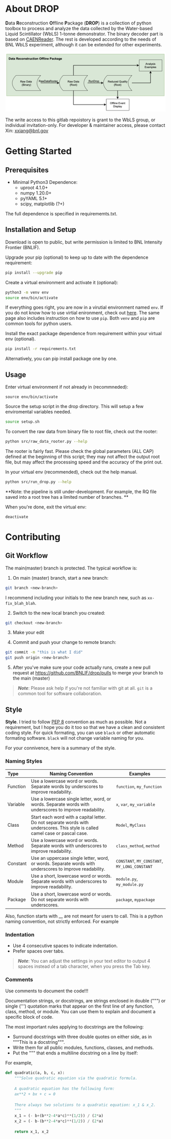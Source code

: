 # About DROP

**D**ata **R**econstruction **O**ffline **P**ackage (**DROP**) is a collection of python toolbox to process and analyze the data collected by the Water-based Liquid Scintillator (WbLS) 1-tonne demonstrator. The binary decoder part is based on [CAENReader](https://github.com/tlangfor/CAENReader). The rest is developed according to the needs of BNL WbLS experiment, although it can be extended for other experiments.

![Data Flowchart](fig/data_flowchart.png)

The write access to this gitlab repoistory is grant to the WbLS group, or individual invitation-only. For developer & maintainer access, please contact Xin: <xxiang@bnl.gov>

# Getting Started

## Prerequisites

- Minimal Python3 Dependence:
  - uproot 4.1.0+
  - numpy 1.20.0+
  - pyYAML 5.1+
  - scipy, matplotlib (?+)

The full dependence is specified in requirememts.txt.

## Installation and Setup

Download is open to public, but write permission is limited to BNL Intensity Frontier (BNLIF).

Upgrade your pip (optional) to keep up to date with the dependence requirement:
```bash
pip install --upgrade pip
```

Create a virtual environment and activate it (optional):
```bash
python3 -m venv env
source env/bin/activate
```
If everything goes right, you are now in a virutial environment named `env`. If you do not know how to use virtial enironment, check out [here](https://packaging.python.org/en/latest/guides/installing-using-pip-and-virtual-environments/). The same page also includes instruction on how to use `pip`. Both `venv` and `pip` are common tools for python users.

Install the exact package dependence from requirement within your virtual env (optional).
```bash
pip install -r requirements.txt
```
Alternatively, you can pip install package one by one.

## Usage

Enter virtual environment if not already in (recommneded):
```
source env/bin/activate
```

Source the setup script in the drop directory. This will setup a few enviromental variables needed.
```bash
source setup.sh
```

To convert the raw data from binary file to root file, check out the rooter:
```bash
python src/raw_data_rooter.py --help
```
The rooter is fairly fast. Please check the global parameters (ALL CAP) defined at the beginning of this script; they may not affect the output root file, but may affect the processing speed and the accuracy of the print out.


In your virtual env (recommended), check out the help manual.

```bash
python src/run_drop.py --help
```

**Note: the pipeline is still under-development. For example, the RQ file saved into a root tree has a limited number of branches. **

When you're done, exit the virtual env:

```
deactivate
```

# Contributing

## Git Workflow
The main(master) branch is protected. The typical workflow is:

1. On main (master) branch, start a new branch:
```bash
git branch <new-branch>
```
I recommend including your initials to the new branch new, such as `xx-fix_blah_blah`.

2. Switch to the new local branch you created:
```bash
git checkout <new-branch>
```
3. Make your edit

4. Commit and push your change to remote branch:
```bash
git commit -m "this is what I did"
git push origin <new-branch>
```

5. After you've make sure your code actually runs, create a new pull request at https://github.com/BNLIF/drop/pulls to merge your branch to the main (master)

> **_Note_**: Please ask help if you're not familiar with git at all. `git` is a common tool for software collaboration.

## Style
**Style**. I tried to follow [PEP 8](https://realpython.com/python-pep8/) convention as much as possible. Not a requirement, but I hope you do it too so that we have a clean and consistent coding style. For quick formating, you can use `black` or other automatic formating software. `black` will not change variable naming for you.

For your connivence, here is a summary of the style.

### Naming Styles
| **Type**    | **Naming Convention**         | **Examples**               |
|:------------|-------------------------------|----------------------------|
| Function | Use a lowercase word or words. Separate words by underscores to improve readability.| `function`, `my_function` |
| Variable | Use a lowercase single letter, word, or words. Separate words with underscores to improve readability.  |  `x`, `var`, `my_variable` |
| Class | Start each word with a capital letter. Do not separate words with underscores. This style is called camel case or pascal case.  | `Model`, `MyClass`  |
| Method | Use a lowercase word or words. Separate words with underscores to improve readability.  | `class_method`, `method`  |
| Constant	 | Use an uppercase single letter, word, or words. Separate words with underscores to improve readability.  | `CONSTANT`, `MY_CONSTANT`, `MY_LONG_CONSTANT`  |
| Module | Use a short, lowercase word or words. Separate words with underscores to improve readability.	  | `module.py`, `my_module.py`  |
| Package  |  Use a short, lowercase word or words. Do not separate words with underscores.	 |  `package`, `mypackage` |

Also, function starts with __ are not meant for users to call. This is a python naming convention, not strictly enforced. For example

### Indentation

- Use 4 consecutive spaces to indicate indentation.
- Prefer spaces over tabs.

> **_Note_**: You can adjust the settings in your text editor to output 4 spaces instead of a tab character, when you press the Tab key.

### Comments

Use comments to document the code!!!

Documentation strings, or docstrings, are strings enclosed in double (""") or single (''') quotation marks that appear on the first line of any function, class, method, or module. You can use them to explain and document a specific block of code.

The most important rules applying to docstrings are the following:

- Surround docstrings with three double quotes on either side, as in """This is a docstring""".
- Write them for all public modules, functions, classes, and methods.
- Put the """ that ends a multiline docstring on a line by itself:

For example,
```python
def quadratic(a, b, c, x):
    """Solve quadratic equation via the quadratic formula.

    A quadratic equation has the following form:
    ax**2 + bx + c = 0

    There always two solutions to a quadratic equation: x_1 & x_2.
    """
    x_1 = (- b+(b**2-4*a*c)**(1/2)) / (2*a)
    x_2 = (- b-(b**2-4*a*c)**(1/2)) / (2*a)

    return x_1, x_2
```
